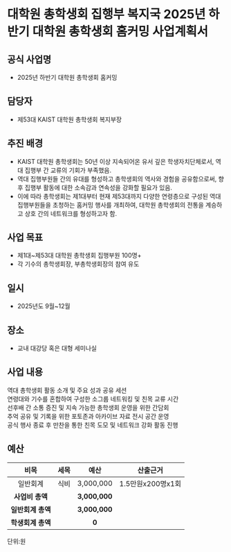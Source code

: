 대학원 총학생회 집행부 복지국 2025년 하반기 대학원 총학생회 홈커밍 사업계획서
===

## 공식 사업명
- 2025년 하반기 대학원 총학생회 홈커밍 

## 담당자
- 제53대 KAIST 대학원 총학생회 복지부장

## 추진 배경

- KAIST 대학원 총학생회는 50년 이상 지속되어온 유서 깊은 학생자치단체로서, 역대 집행부 간 교류의 기회가 부족했음.
- 역대 집행부원들 간의 유대를 형성하고 총학생회의 역사와 경험을 공유함으로써, 향후 집행부 활동에 대한 소속감과 연속성을 강화할 필요가 있음. 
- 이에 따라 총학생회는 제1대부터 현재 제53대까지 다양한 연령층으로 구성된 역대 집행부원들을 초청하는 홈커밍 행사를 개최하여, 대학원 총학생회의 전통을 계승하고 상호 간의 네트워크를 형성하고자 함.


## 사업 목표
- 제1대~제53대 대학원 총학생회 집행부원 100명+
- 각 기수의 총학생회장, 부총학생회장의 참여 유도

## 일시
- 2025년도 9월~12월 

## 장소
- 교내 대강당 혹은 대형 세미나실

## 사업 내용
역대 총학생회 활동 소개 및 주요 성과 공유 세션<br/>
연령대와 기수를 혼합하여 구성한 소그룹 네트워킹 및 친목 교류 시간<br/>
선후배 간 소통 증진 및 지속 가능한 총학생회 운영을 위한 간담회<br/>
추억 공유 및 기록을 위한 포토존과 아카이브 자료 전시 공간 운영<br/>
공식 행사 종료 후 만찬을 통한 친목 도모 및 네트워크 강화 활동 진행<br/>



## 예산

|  **비목** |   **세목**   | **예산** | **산출근거** |
|:----------:|:------------:|:--------:|:--------:|
|일반회계| 식비 |  3,000,000 | 1.5만원x200명x1회 |
|   **사업비 총액**  |        | **3,000,000** |      |
|   **일반회계 총액**  |        | **3,000,000** |      |
|   **학생회계 총액**  |         | **0** |      |

단위:원 



